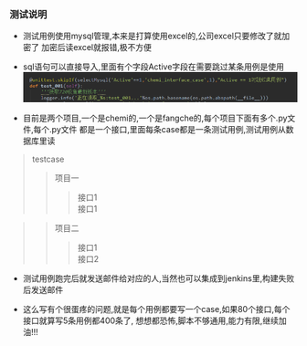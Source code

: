 
### 测试说明
* 测试用例使用mysql管理,本来是打算使用excel的,公司excel只要修改了就加密了
  加密后读excel就报错,极不方便
* sql语句可以直接导入,里面有个字段Active字段在需要跳过某条用例是使用
![alt text](https://github.com/Farleygood/fangche-apitest/raw/master/img/1.png)

* 目前是两个项目,一个是chemi的,一个是fangche的,每个项目下面有多个.py文件,每个.py文件
  都是一个接口,里面每条case都是一条测试用例,测试用例从数据库里读
 > testcase
 >> 项目一
 >>> 接口1  
 >>> 接口1  
 
 >> 项目二
 >>> 接口1  
 >>> 接口2  
* 测试用例跑完后就发送邮件给对应的人,当然也可以集成到jenkins里,构建失败后发送邮件

* 这么写有个很蛋疼的问题,就是每个用例都要写一个case,如果80个接口,每个接口就算写5条用例都400条了,
  想想都恐怖,脚本不够通用,能力有限,继续加油!!!
